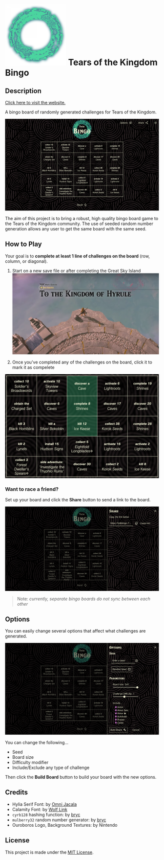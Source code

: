 # ![logo](./readme-assets/ouroboros-logo-small.png) Tears of the Kingdom Bingo

## Description

[Click here to visit the website.](https://totkbingo-728f1f6f6e8d.herokuapp.com/)

A bingo board of randomly generated challenges for Tears of the Kingdom.

![Home Page Preview](./readme-assets/home-page-preview.png)

The aim of this project is to bring a robust, high quality bingo board game to the Tears of the Kingdom community. The use of seeded random number generation allows any user to get the same board with the same seed.


## How to Play
Your goal is to **complete at least 1 line of challenges on the board** (row, column, or diagonal).

1. Start on a new save file or after completing the Great Sky Island
![Game Starting Position](./readme-assets/game-starting-position.png)

2. Once you've completed any of the challenges on the board, click it to mark it as compelete

![Checking off challenges](./readme-assets/check-off-challenges.png)

### Want to race a friend?

Set up your board and click the **Share** button to send a link to the board.

![Share Preview](./readme-assets/share-preview.png)

> Note: *currently, separate bingo boards do not sync between each other*


## Options

You can easily change several options that affect what challenges are generated.

![Options Preview](./readme-assets/options-preview.png)

You can change the following...
- Seed
- Board size
- Difficulty modifier
- Include/Exclude any type of challenge

Then click the **Build Board** button to build your board with the new options.


## Credits
- Hylia Serif Font: by [Omni Jacala](https://artsyomni.com/hyliaserif)
- Calamity Font: by [Wolf Link](https://drive.google.com/file/d/1vqvy_1C_ejhTUVfVSHuW-3WsdC0CkBWp/view)
- `cyrb128` hashing function: by [bryc](https://stackoverflow.com/a/47593316)
- `mulberry32` random number generator: by [bryc](https://github.com/bryc/code/blob/master/jshash/PRNGs.md)
- Ouroboros Logo, Background Textures: by Nintendo

## License
This project is made under the [MIT License](./LICENSE).